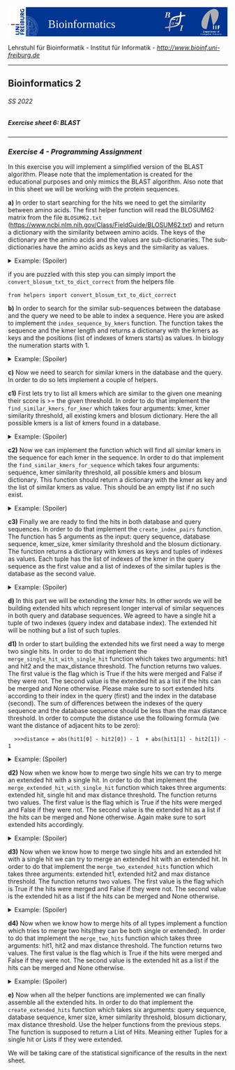 <img src="./figures/banner.png" alt="UniFreiburg Banner"/>

Lehrstuhl für Bioinformatik - Institut für Informatik - *http://www.bioinf.uni-freiburg.de*

---
## Bioinformatics 2
###### SS 2022
##### Exercise sheet 6: BLAST
---

### _Exercise 4 - Programming Assignment_
In this exercise you will implement a simplified version of the BLAST algorithm.
Please note that the implementation is created for the educational purposes and only mimics the BLAST algorithm.
Also note that in this sheet we will be working with the protein sequences.

**a)** In order to start searching for the hits we need to get the similarity between amino acids.
The first helper function will read the BLOSUM62 matrix from the file `BLOSUM62.txt` (https://www.ncbi.nlm.nih.gov/Class/FieldGuide/BLOSUM62.txt) and return a dictionary with the similarity between amino acids.
The keys of the dictionary are the amino acids and the values are sub-dictionaries. The sub-dictionaries have the amino acids as keys and the similarity as values.


<details>
  <summary>Example: (Spoiler)</summary>

  ```
   >>> blosum62 = read_blosum62("BLOSUM62.txt")
   >>> print(blosum62)
   {'A': {'A': 4, 'R': -1, 'N': -2, 'D': -2, 'C': 0, 'Q': -1, 'E': -1, 'G': 0, 'H': -2, 'I': -1, 'L': -1, 'K': -1, 'M': -1, 'F': -2, 'P': -1, 'S': 1, 'T': 0, 'W': -3, 'Y': -2, 'V': 0, 'B': -2, 'Z': -1, 'X': 0, '*': -4}, 'R': {'A': -1, 'R': 5, 'N': 0, 'D': -2, 'C': -3, ...
  ```

</details>

if you are puzzled with this step you can simply import the `convert_blosum_txt_to_dict_correct` from the helpers file
```angular2html
from helpers import convert_blosum_txt_to_dict_correct
```

**b)** In order to search for the similar sub-sequences between the database and the query we need to be able to index a sequence.
Here you are asked to implement the `index_sequence_by_kmers` function. The function takes the sequence and the kmer length and returns a dictionary with the kmers as keys and the positions (list of indexes of kmers starts) as values. In biology the numeration starts with 1.

<details>
  <summary>Example: (Spoiler)</summary>

  ```
    >>>database = "DPPEGVVDPP"
    >>>query = "RPPQGLF"

    >>>indexes_db = index_sequence_by_kmers(database, 3)
    >>>indexes_query = index_sequence_by_kmers(query, 3)
    
    >>>print(indexes_db)
    >>>print(indexes_query)
    
    {'DPP': [1, 8], 'PPE': [2], 'PEG': [3], 'EGV': [4], 'GVV': [5], 'VVD': [6], 'VDP': [7]}
    {'RPP': [1], 'PPQ': [2], 'PQG': [3], 'QGL': [4], 'GLF': [5]}
  
  ```

</details>


**c)** Now we need to search for similar kmers in the database and the query. In order to do so lets implement a couple of helpers.

**c1)** First lets try to list all kmers which are similar to the given one  meaning their score is >= the given threshold.
In order to do that implement the `find_similar_kmers_for_kmer` which takes four arguments: kmer, kmer similarity threshold, all existing kmers and blosum dictionary.
Here the all possible kmers is a list of kmers found in a database.

<details>
  <summary>Example: (Spoiler)</summary>

  ```
    >>>all_similar_kmers = find_similar_kmers_for_kmer("PQG", 13, all_existing_kmers, dict_blosum)
    >>>print(all_similar_kmers)
 
    ['PEG', 'PQG']
  
  ```

</details>


**c2)** Now we can implement the function which will find all similar kmers in the sequence for each kmer in the sequence.
In order to do that implement the `find_similar_kmers_for_sequence` which takes four arguments: sequence, kmer similarity 
threshold, all possible kmers and blosum dictionary.
This function should return a dictionary with the kmer as key and the list of similar kmers as value. This should be an empty list if no such exist.


<details>
  <summary>Example: (Spoiler)</summary>

  ```
    >>>all_similar_kmers_for_sequence = find_similar_kmers_for_sequence("DPPEGVVDPP", 13, all_existing_kmers, dict_blosum)
    >>>print(all_similar_kmers_for_sequence)
 
    {'DPP': ['DPP'], 'PPE': ['PPE', 'PPQ'], 'PEG': ['PEG', 'PQG'], 'EGV': ['EGV'], 'GVV': ['GVV'], 'VVD': ['VVD'], 'VDP': ['VDP']}
  
  ```

</details>

**c3)** Finally we are ready to find the hits in both database and query sequences.
In order to do that implement the `create_index_pairs` function. The function has 5 arguments as the input: query sequence, database sequence, kmer_size, kmer similarity threshold and the blosum dictionary.
The function returns a dictionary with kmers as keys and tuples of indexes as values. Each tuple has the list of indexes of the kmer in the query sequence as the first value and a list of indexes of the similar tuples is the database as the second value.

<details>
  <summary>Example: (Spoiler)</summary>

  ```
    >>>dict_both_indexes = create_index_pairs(query, database, 3, 5, dict_blosum)
    >>>print(dict_both_indexes)
    
    {'RPP': ([1], [1, 8]), 'PPQ': ([2], [1, 8, 2]), 'PQG': ([3], [3]), 'QGL': ([4], [4]), 'GLF': ([5], [5])}
  ```

</details>

**d)** In this part we will be extending the kmer hits. In other words we will be building extended hits which represent longer interval of similar sequences in both query and database sequences.
We agreed to have a single hit a tuple of two indexes (query index and database index). The extended hit will be nothing but a list of such tuples.


**d1)** In order to start building the extended hits we first need a way to merge two single hits.
In order to do that implement the `merge_single_hit_with_single_hit` function which takes two arguments: hit1 and hit2 and the max_distance threshold.
The function returns two values. The first value is the flag which is True if the hits were merged and False if they were not. The second value is the extended hit as a list if the hits can be merged and None otherwise.
Please make sure to sort extended hits according to their index in the query (first) and the index in the database (second).
The sum of differences between the indexes of the query sequence and the database sequence should be less than the max distance threshold.
In order to compute the distance use the following formula (we want the distance of adjacent hits to be zero):

```
  >>>distance = abs(hit1[0] - hit2[0]) - 1  + abs(hit1[1] - hit2[1]) - 1
```

<details>
  <summary>Example: (Spoiler)</summary>

  ```
    >>>extension, extedned_hit = merge_single_hit_with_single_hit_correct((1, 1), (2, 2), 2)
    >>>print(extension, extedned_hit)
    
    True [(1, 1), (2, 2)]
    
    >>>extension, extedned_hit = merge_single_hit_with_single_hit_correct((1, 1), (2, 8), 2)
    >>>print(extension, extedned_hit)
    
    False None
    
    
  ```

</details>

**d2)** Now when we know how to merge two single hits we can try to merge an extended hit with a single hit.
In order to do that implement the `merge_extended_hit_with_single_hit` function which takes three arguments: extended hit, single hit and max distance threshold.
The function returns two values. The first value is the flag which is True if the hits were merged and False if they were not. The second value is the extended hit as a list if the hits can be merged and None otherwise.
Again make sure to sort extended hits accordingly.

<details>
  <summary>Example: (Spoiler)</summary>

  ```
    >>>extension, extended_hit = extension, extedned_hit = merge_extended_hit_with_single_hit_correct([(1, 1), (2, 2)], (3, 4), 2)
    >>>print(extension, extended_hit)
    
    True [(1, 1), (2, 2), (3, 4)]
    
    >>>extension, extended_hit = merge_extended_hit_with_single_hit_correct([(1, 1), (2, 2)], (3, 10), 2)
    >>>print(extension, extended_hit)
    
    False None
    
    
  ```

</details>

**d3)** Now when we know how to merge two single hits and an extended hit with a single hit we can try to merge an extended hit with an extended hit.
In order to do that implement the `merge_two_extended_hits` function which takes three arguments: extended hit1, extended hit2 and max distance threshold.
The function returns two values. The first value is the flag which is True if the hits were merged and False if they were not. The second value is the extended hit as a list if the hits can be merged and None otherwise.

<details>
  <summary>Example: (Spoiler)</summary>

  ```
    >>>extension, extended_hit = extension, extedned_hit = merge_extended_hit_with_single_hit_correct([(1, 1), (2, 2)], (3, 4), 2)
    >>>print(extension, extended_hit)
    
    True [(1, 1), (2, 2), (3, 4)]
    
    >>>extension, extended_hit = merge_extended_hit_with_single_hit_correct([(1, 1), (2, 2)], (3, 10), 2)
    >>>print(extension, extended_hit)
    
    False None
    
    
  ```

</details>


**d4)** Now when we know how to merge hits of all types implement a function which tries to merge two hits(they can be both single or extended).
In order to do that implement the `merge_two_hits` function which takes three arguments: hit1, hit2 and max distance threshold.
The function returns two values. The first value is the flag which is True if the hits were merged and False if they were not. The second value is the extended hit as a list if the hits can be merged and None otherwise.


<details>
  <summary>Example: (Spoiler)</summary>

  ```
    >>>extension, extended_hit = merge_two_hits_correct((1, 1), (2, 2), 2)
    >>>print(extension, extended_hit)

    >>>extension, extended_hit = merge_two_hits_correct([(1, 1), (2, 2)], (3, 10), 2)
    >>>print(extension, extended_hit)

    >>>extension, extended_hit = extension, extended_hit = merge_two_hits_correct([(1, 1), (2, 2)], [(4, 3), (5, 4)], 2)
    >>>print(extension, extended_hit)
    
    True [(1, 1), (2, 2)]
    False None
    True [(1, 1), (2, 2), (2, 2), (4, 3), (5, 4)]
    
    
  ```

</details>

**e)** Now when all the helper functions are implemented we can finally assemble all the extended hits.
In order to do that implement the `create_extended_hits` function which takes six arguments: query sequence, database sequence, kmer size, kmer similarity threshold, blosum dictionary, max distance threshold.
Use the helper functions from the previous steps. The function is supposed to return a List of Hits. Meaning either Tuples for a single hit or Lists if they were extended.




We will be taking care of the statistical significance of the results in the next sheet.


